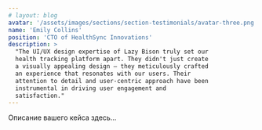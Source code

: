 ```yaml
---
# layout: blog
avatar: '/assets/images/sections/section-testimonials/avatar-three.png'
name: 'Emily Collins'
position: 'CTO of HealthSync Innovations'
description: >
  "The UI/UX design expertise of Lazy Bison truly set our 
  health tracking platform apart. They didn't just create 
  a visually appealing design – they meticulously crafted 
  an experience that resonates with our users. Their 
  attention to detail and user-centric approach have been 
  instrumental in driving user engagement and 
  satisfaction."
---
```


Описание вашего кейса здесь...
